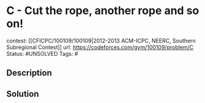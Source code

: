 # C - Cut the rope, another rope and so on!

contest: [[CFICPC/100109/100109|2012-2013 ACM-ICPC, NEERC, Southern Subregional Contest]]
url: https://codeforces.com/gym/100109/problem/C
Status: #UNSOLVED
Tags: #

## Description

## Solution

